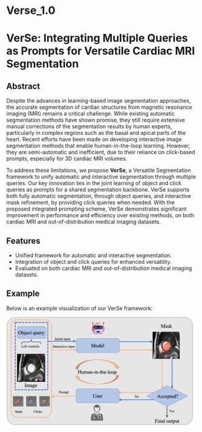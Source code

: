 # Verse_1.0

# VerSe: Integrating Multiple Queries as Prompts for Versatile Cardiac MRI Segmentation

## Abstract
Despite the advances in learning-based image segmentation approaches, the accurate segmentation of cardiac structures from magnetic resonance imaging (MRI) remains a critical challenge. While existing automatic segmentation methods have shown promise, they still require extensive manual corrections of the segmentation results by human experts, particularly in complex regions such as the basal and apical parts of the heart. Recent efforts have been made on developing interactive image segmentation methods that enable human-in-the-loop learning. However, they are semi-automatic and inefficient, due to their reliance on click-based prompts, especially for 3D cardiac MRI volumes.

To address these limitations, we propose **VerSe**, a Versatile Segmentation framework to unify automatic and interactive segmentation through multiple queries. Our key innovation lies in the joint learning of object and click queries as prompts for a shared segmentation backbone. VerSe supports both fully automatic segmentation, through object queries, and interactive mask refinement, by providing click queries when needed. With the proposed integrated prompting scheme, VerSe demonstrates significant improvement in performance and efficiency over existing methods, on both cardiac MRI and out-of-distribution medical imaging datasets.

## Features
- Unified framework for automatic and interactive segmentation.
- Integration of object and click queries for enhanced versatility.
- Evaluated on both cardiac MRI and out-of-distribution medical imaging datasets.

## Example
Below is an example visualization of our VerSe framework:

![VerSe Framework](figure1.png)
